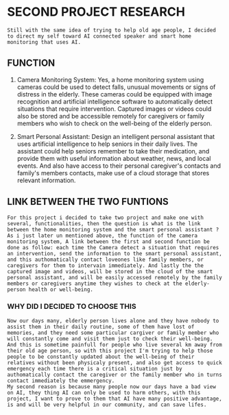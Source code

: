 # SECOND PROJECT RESEARCH

    Still with the same idea of trying to help old age people, I decided to direct my self toward AI connected speaker and smart home monitoring that uses AI.

## FUNCTION

 1. Camera Monitoring System: Yes, a home monitoring system using cameras could be used to detect falls, unusual movements or signs of distress in the elderly. These cameras could be equipped with image recognition and artificial intelligence software to automatically detect situations that require intervention. Captured images or videos could also be stored and be accessible remotely for caregivers or family members who wish to check on the well-being of the elderly person.

2. Smart Personal Assistant: Design an intelligent personal assistant that uses artificial intelligence to help seniors in their daily lives. The assistant could help seniors remember to take their medication, and provide them with useful information about weather, news, and local events. And also have access to their personal caregiver's contacts and family's members contacts, make use of a cloud storage that stores relevant information. 

## LINK BETWEEN THE TWO FUNTIONS

    For this project i decided to take two project and make one with several, functionalities, then the question is what is the link between the home monitoring system and the smart personal assistant ? As i just later un mentioned above, the function of the camera monitoring system, A link between the first and second function be done as follow: each time the Camera detect a situation that requires an intervention, send the information to the smart personal assistant, and this authomatically contact loveones like family members, or caregivers for them to intervain immediately. And lastly the the captured image and videos, will be stored in the cloud of the smart personal assistant, and will be easily accessed remotely by the family members or caregivers anytime they wishes to check at the elderly-person health or well-being.

### WHY DID I DECIDED TO CHOOSE THIS
    Now our days many, elderly person lives alone and they have nobody to assist them in their daily routine, some of them have lost of memories, and they need some particular cargiver or family member who will constantly come and visit them just to check their well-being. And this is sometime painfull for people who live several km away from their old age person, so with this project I'm trying to help those people to be constantly updated about the well-being of their relatives without been physicaly present, and also get access to quick emergency each time there is a critical situation just by authomatically contact the caregiver or the family member who in turns contact immediately the emmergency.
    My second reason is because many people now our days have a bad view on AI, they thing AI can only be used to harm others, with this project, I want to prove to them that AI have many positive advantage, is and will be very helpful in our community, and can save lifes.